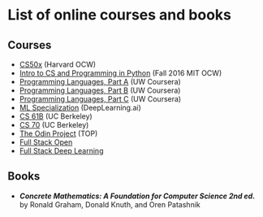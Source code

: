 # List of online courses and books
## Courses
* [CS50x](https://cs50.harvard.edu/x/2023/) (Harvard OCW)
* [Intro to CS and Programming in Python](https://ocw.mit.edu/courses/6-0001-introduction-to-computer-science-and-programming-in-python-fall-2016/) (Fall 2016 MIT OCW)
* [Programming Languages, Part A](https://www.coursera.org/learn/programming-languages) (UW Coursera)
* [Programming Languages, Part B](https://www.coursera.org/learn/programming-languages-part-b) (UW Coursera)
* [Programming Languages, Part C](https://www.coursera.org/learn/programming-languages-part-c) (UW Coursera)
* [ML Specialization](https://www.deeplearning.ai/courses/machine-learning-specialization/) (DeepLearning.ai)
* [CS 61B](https://sp23.datastructur.es/) (UC Berkeley)
* [CS 70](https://www.eecs70.org/) (UC Berkeley)
* [The Odin Project](https://www.theodinproject.com/) (TOP)
* [Full Stack Open](https://fullstackopen.com/en/)
* [Full Stack Deep Learning](https://fullstackdeeplearning.com/course/2022/)
## Books
* ***Concrete Mathematics: A Foundation for Computer Science 2nd ed.*** by Ronald Graham, Donald Knuth, and Oren Patashnik
